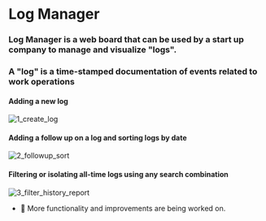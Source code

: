 # Log Manager
### Log Manager is a web board that can be used by a start up company to manage and visualize "logs".
### A "log" is a time-stamped documentation of events related to work operations

#### Adding a new log
![1_create_log](https://github.com/maksim-petrushin/Maintenance-Operations-Board/assets/136845116/c84d5cae-eed4-415f-acc1-1bc96233e0c3)

#### Adding a follow up on a log and sorting logs by date
![2_followup_sort](https://github.com/maksim-petrushin/Maintenance-Operations-Board/assets/136845116/0c4f4ee3-41bb-4250-9e4d-20979b148198)

#### Filtering or isolating all-time logs using any search combination
![3_filter_history_report](https://github.com/maksim-petrushin/Maintenance-Operations-Board/assets/136845116/cee719bd-5107-46a5-bff7-cc2fd2835d2f)

- 🔭 More functionality and improvements are being worked on. 




